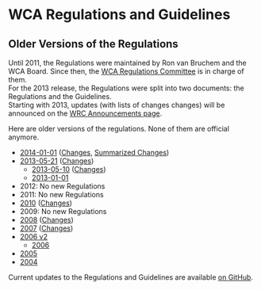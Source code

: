 # WCA Regulations and Guidelines

## Older Versions of the Regulations

Until 2011, the Regulations were maintained by Ron van Bruchem and the WCA Board. Since then, the [WCA Regulations Committee](https://www.worldcubeassociation.org/contact/wrc) is in charge of them.  
For the 2013 release, the Regulations were split into two documents: the Regulations and the Guidelines.  
Starting with 2013, updates (with lists of changes changes) will be announced on the [WRC Announcements page](https://www.worldcubeassociation.org/regulations/announcements/).

Here are older versions of the regulations. None of them are official anymore.

- [2014-01-01](./official/2014-01-01) ([Changes](https://github.com/cubing/wca-documents/compare/diff-base-2013...official-2014-01-01#files_bucket), [Summarized Changes](https://www.worldcubeassociation.org/2014-01-01))
- [2013-05-21](./official/2013-05-21) ([Changes](https://github.com/cubing/wca-documents/compare/official-2013-05-10...official-2013-05-21#files_bucket))
    - [2013-05-10](./official/2013-05-10) ([Changes](https://github.com/cubing/wca-documents/compare/official-2013-01-01...official-2013-05-10#files_bucket))
    - [2013-01-01](./official/2013-01-01)
- 2012: No new Regulations
- 2011: No new Regulations
- [2010](./files/regulations2010.html) ([Changes](./files/regulations_history2010.html))
- 2009: No new Regulations
- [2008](./files/regulations2008.html) ([Changes](./files/regulations_history2009.html))
- [2007](./files/regulations2007.html) ([Changes](./files/regulations_history2008.html))
- [2006 v2](./files/regulations2006v2.html)
    - [2006](./files/regulations2006.html)
- [2005](./files/regulations2005.html)
- [2004](./files/regulations2004.html)

Current updates to the Regulations and Guidelines are available [on GitHub](https://github.com/cubing/wca-documents).